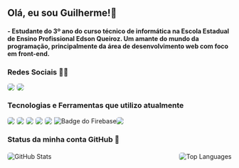 ## Olá, eu sou Guilherme!👋

#### - Estudante do 3º ano do curso técnico de informática na Escola Estadual de Ensino Profissional Edson Queiroz. Um amante do mundo da programação, principalmente da área de desenvolvimento web com foco em front-end.

### Redes Sociais 🔗🌐

<div style="display: flex;">
    <img src="https://img.shields.io/badge/Instagram-E4405F?style=for-the-badge&logo=instagram&logoColor=white" style="border-radius: 5px; margin-right: 5px;">
    <img src="https://img.shields.io/badge/LinkedIn-0077B5?style=for-the-badge&logo=linkedin&logoColor=white" style="border-radius: 5px;">
</div>

### Tecnologias e Ferramentas que utilizo atualmente

<div style="display: flex; flex-wrap: wrap;">
    <img src="https://img.shields.io/badge/Figma-F24E1E?style=for-the-badge&logo=figma&logoColor=white" style="border-radius: 5px; margin-right: 5px;">
    <img src="https://img.shields.io/badge/HTML5-E34F26?style=for-the-badge&logo=html5&logoColor=white" style="border-radius: 5px; margin-right: 5px;">
    <img src="https://img.shields.io/badge/CSS3-1572B6?style=for-the-badge&logo=css3&logoColor=white" style="border-radius: 5px; margin-right: 5px;">
    <img src="https://img.shields.io/badge/JavaScript-F7DF1E?style=for-the-badge&logo=javascript&logoColor=black" style="border-radius: 5px; margin-right: 5px;">
    <img src="https://img.shields.io/badge/React-20232A?style=for-the-badge&logo=react&logoColor=61DAFB" style="border-radius: 5px; margin-right: 5px;">
    <img src="https://img.shields.io/badge/firebase-a08021?style=for-the-badge&logo=firebase&logoColor=ffcd34&labelColor" alt="Badge do Firebase">
    <img src="https://img.shields.io/badge/git-%23F05033.svg?style=for-the-badge&logo=git&logoColor=white" style="border-radius: 5px; margin-right: 5px;">
</div>

### Status da minha conta GitHub 🌟

  <div style="display: flex; justify-content: space-between; gap: 5px; margin-top: 20px;">
    <div>
      <img src="https://github-readme-stats.vercel.app/api?username=GuilhermePain&show_icons=true&theme=radical" alt="GitHub Stats" style="border-radius: 5px;">
    </div>
    <div>
      <img src="https://github-readme-stats.vercel.app/api/top-langs/?username=GuilhermePain&layout=compact" alt="Top Languages" style="border-radius: 5px;">
    </div>
  </div>
